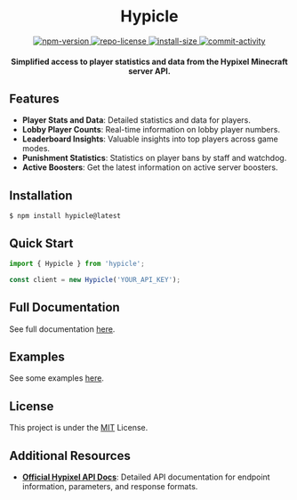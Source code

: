 <div align="center">
    <h1>Hypicle</h1>
    <p align="center">
        <a href="https://npmjs.com/package/hypicle">
            <img alt="npm-version" src="https://img.shields.io/npm/v/hypicle?style=flat-square" />
        </a>
        <a href="./LICENSE">
            <img alt="repo-license" src="https://img.shields.io/github/license/Zielin0/hypicle?style=flat-square" />
        </a>
        <a href="https://packagephobia.com/result?p=hypicle">
            <img alt="install-size" src="https://img.shields.io/badge/dynamic/json?url=https://packagephobia.com/v2/api.json?p=hypicle&query=$.install.pretty&label=install%20size&style=flat-square" />
        </a>
        <a href="https://github.com/Zielin0/hypicle/commits/master">
            <img alt="commit-activity" src="https://img.shields.io/github/commit-activity/m/Zielin0/hypicle?style=flat-square" />
        </a>
    </p>
    <p align="center">
        <h4>Simplified access to player statistics and data from the Hypixel Minecraft server API.</h4>
    </p>
</div>

## Features

- **Player Stats and Data**: Detailed statistics and data for players.
- **Lobby Player Counts**: Real-time information on lobby player numbers.
- **Leaderboard Insights**: Valuable insights into top players across game modes.
- **Punishment Statistics**: Statistics on player bans by staff and watchdog.
- **Active Boosters**: Get the latest information on active server boosters.

## Installation

```shell
$ npm install hypicle@latest
```

## Quick Start

```ts
import { Hypicle } from 'hypicle';

const client = new Hypicle('YOUR_API_KEY');
```

## Full Documentation

See full documentation [here](./docs).

## Examples

See some examples [here](./examples).

## License

This project is under the [MIT](./LICENSE) License.

## Additional Resources

- [**Official Hypixel API Docs**](https://api.hypixel.net/): Detailed API documentation for endpoint information, parameters, and response formats.
